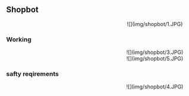 <div style="width:800px;">

## Shopbot


<center>![](img/shopbot/1.JPG)</center>

### Working

<center>![](img/shopbot/3.JPG)</center>

<center>![](img/shopbot/5.JPG)</center>

### safty reqirements


<center>![](img/shopbot/4.JPG)</center>


</div>